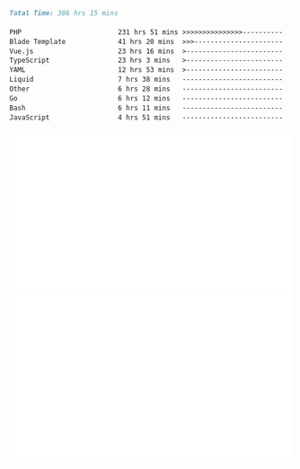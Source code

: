 <!--START_SECTION:waka-->

```markdown
Total Time: 386 hrs 15 mins

PHP                        231 hrs 51 mins >>>>>>>>>>>>>>>----------   59.04 %
Blade Template             41 hrs 20 mins  >>>----------------------   10.53 %
Vue.js                     23 hrs 16 mins  >------------------------   05.93 %
TypeScript                 23 hrs 3 mins   >------------------------   05.87 %
YAML                       12 hrs 53 mins  >------------------------   03.28 %
Liquid                     7 hrs 38 mins   -------------------------   01.95 %
Other                      6 hrs 28 mins   -------------------------   01.65 %
Go                         6 hrs 12 mins   -------------------------   01.58 %
Bash                       6 hrs 11 mins   -------------------------   01.58 %
JavaScript                 4 hrs 51 mins   -------------------------   01.24 %
```

<!--END_SECTION:waka-->
<p align="center">
    <img src="https://raw.githubusercontent.com/rjp2525/rjp2525/output/generated/overview.svg">
    <img src="https://raw.githubusercontent.com/rjp2525/rjp2525/output/generated/languages.svg">
</p>
